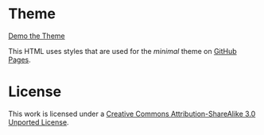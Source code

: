 # Theme

[Demo the Theme](https://orderedlist.com/minimal/)

This HTML uses styles that are used for the *minimal* theme on [GitHub Pages](http://pages.github.com/).

# License

This work is licensed under a [Creative Commons Attribution-ShareAlike 3.0 Unported License](http://creativecommons.org/licenses/by-sa/3.0/).



